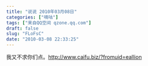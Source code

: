```yaml
---
title: "说说 2010年03月08日"
categories: ["嘀咕"]
tags: ["来自QQ空间 qzone.qq.com"]
draft: false
slug: "FLoFsC"
date: "2010-03-08 22:33:25"
---
```


我又不求你们点。http://www.caifu.biz/?fromuid=eallion
